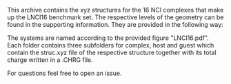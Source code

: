 This archive contains the xyz structures for the 16 NCI complexes that make up the LNCI16 benchmark set.
The respective levels of the geometry can be found in the supporting information.
They are provided in the following way:

The systems are named according to the provided figure "LNCI16.pdf".
Each folder contains three subfolders for complex, host and guest
which contain the struc.xyz file of the respective structure together with its total charge written in a .CHRG file.

For questions feel free to open an issue.                                                                                         
